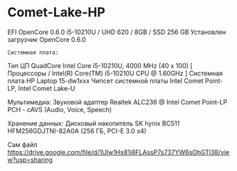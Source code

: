 # Comet-Lake-HP
EFI OpenCore 0.6.0
i5-10210U / UHD 620 / 8GB / SSD 256 GB
Установлен загрузчик OpenCore 0.6.0

	Системная плата:
Тип ЦП  	QuadCore Intel Core i5-10210U, 4000 MHz (40 x 100)
	[ Процессоры / Intel(R) Core(TM) i5-10210U CPU @ 1.60GHz ]
Системная плата  	HP Laptop 15-dw1xxx
Чипсет системной платы  	Intel Comet Point-LP, Intel Comet Lake-U
  
  Мультимедиа:
Звуковой адаптер  	Realtek ALC236 @ Intel Comet Point-LP PCH - cAVS (Audio, Voice, Speech)
	
  Хранение данных:
Дисковый накопитель  	SK hynix BC511 HFM256GDJTNI-82A0A (256 ГБ, PCI-E 3.0 x4)

  
Сам файл https://drive.google.com/file/d/1Ulw1Hs81i8FLAssP7s737YW6sOhGTl38/view?usp=sharing
